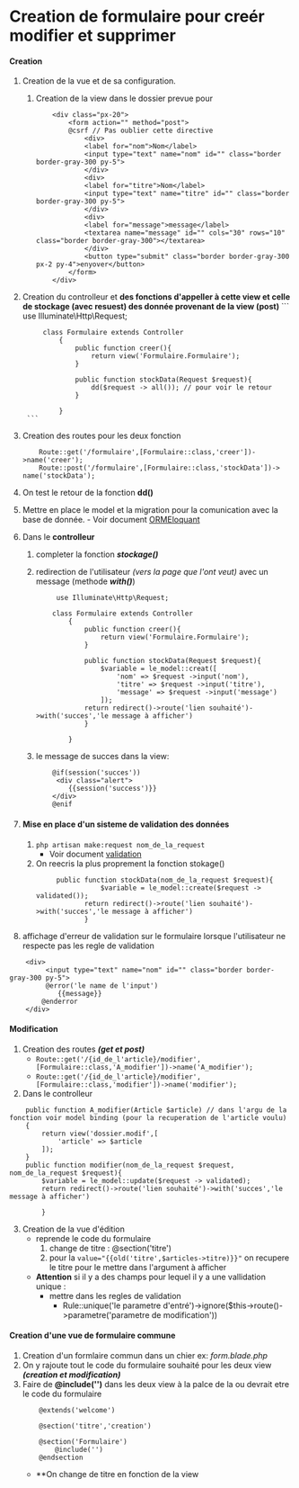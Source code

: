 # Creation de formulaire pour creér modifier et supprimer 

#### Creation

1. Creation de la vue et de sa configuration. 
    1. Creation de la view dans le dossier prevue pour 
        ```
            <div class="px-20">
                <form action="" method="post">
                @csrf // Pas oublier cette directive
                    <div>
                    <label for="nom">Nom</label>
                    <input type="text" name="nom" id="" class="border border-gray-300 py-5">
                    </div>
                    <div>
                    <label for="titre">Nom</label>
                    <input type="text" name="titre" id="" class="border border-gray-300 py-5">
                    </div>
                    <div>
                    <label for="message">message</label>
                    <textarea name="message" id="" cols="30" rows="10" class="border border-gray-300"></textarea>
                    </div>
                    <button type="submit" class="border border-gray-300 px-2 py-4">enyover</button>
                </form>
            </div>
        ```
2. Creation du controlleur et **des fonctions d'appeller à cette view et celle de stockage (avec resuest) des donnée provenant de la view (post)**
        ```
            use Illuminate\Http\Request;
            
            class Formulaire extends Controller
                {
                    public function creer(){
                        return view('Formulaire.Formulaire');
                    }

                    public function stockData(Request $request){
                        dd($request -> all()); // pour voir le retour 
                    }

                }
        ```
3. Creation des routes pour les deux fonction 
    ```
        Route::get('/formulaire',[Formulaire::class,'creer'])->name('creer');
        Route::post('/formulaire',[Formulaire::class,'stockData'])-> name('stockData');
    ```
4. On test le retour de la fonction **dd()**
5. Mettre en place le model et  la migration pour la comunication avec la base de donnée. 
        - Voir document [ORMEloquant](https://github.com/AlbertNd/Notes/blob/main/ORMEloquentInteractionBD.md)
6. Dans le **controlleur** 
    1. completer la fonction ***stockage()***
    2. redirection de l'utilisateur *(vers la page que l'ont veut)* avec un message (methode ***with()***) 

        ```
             use Illuminate\Http\Request;
            
            class Formulaire extends Controller
                {
                    public function creer(){
                        return view('Formulaire.Formulaire');
                    }

                    public function stockData(Request $request){
                        $variable = le_model::creat([
                            'nom' => $request ->input('nom'),
                            'titre' => $request ->input('titre'),
                            'message' => $request ->input('message')
                        ]);
                    return redirect()->route('lien souhaité')->with('succes','le message à afficher')
                    }

                }
        ```
    3. le message de succes dans la view:
        ```
            @if(session('succes'))
             <div class="alert">
                {{session('success')}}
            </div>
            @enif     
        ```
7. #### Mise en place d'un sisteme de validation des données 
    1. `php artisan make:request nom_de_la_request`
        - Voir document [validation](https://github.com/AlbertNd/Notes/blob/main/validation.md)
    2. On reecris la plus proprement la fonction stokage()
        ```
             public function stockData(nom_de_la_request $request){
                        $variable = le_model::create($request -> validated());
                    return redirect()->route('lien souhaité')->with('succes','le message à afficher')
                    }
        ```
8. affichage d'erreur de validation sur le formulaire lorsque l'utilisateur ne respecte pas les regle de validation
```
    <div>
         <input type="text" name="nom" id="" class="border border-gray-300 py-5">
         @error('le name de l'input')
            {{message}}
        @enderror
    </div>
```

#### Modification 
1. Creation des routes ***(get et post)***
    - `Route::get('/{id_de_l'article}/modifier',[Formulaire::class,'A_modifier'])->name('A_modifier');`
    - `Route::get('/{id_de_l'article}/modifier',[Formulaire::class,'modifier'])->name('modifier');`
2. Dans le controlleur 
```
    public function A_modifier(Article $article) // dans l'argu de la fonction voir model binding (pour la recuperation de l'article voulu)
    {
        return view('dossier.modif',[
            'article' => $article
        ]);
    }
    public function modifier(nom_de_la_request $request, nom_de_la_request $request){
        $variable = le_model::update($request -> validated);
        return redirect()->route('lien souhaité')->with('succes','le message à afficher')
        
        }
```
3. Creation de la vue d'édition
    - reprende le code du formulaire 
        1. change de titre : @section('titre')
        2. pour la `value="{{old('titre',$articles->titre)}}"` on recupere le titre pour le mettre dans l'argument à afficher 
    - **Attention**  si il y a des champs pour lequel il y a une vallidation unique :
        - mettre dans les regles de validation 
            - Rule::unique('le parametre d'entré')->ignore($this->route()->parametre('parametre de modification')) 

#### Creation d'une vue de formulaire commune
1. Creation d'un formlaire commun dans un chier ex: *form.blade.php*
2. On y rajoute tout le code du formulaire souhaité pour les deux view ***(creation et modification)***
3. Faire de **@include('')** dans les deux view à la palce de la ou devrait etre le code du formulaire 
    ```
        @extends('welcome')

        @section('titre','creation')

        @section('Formulaire')
            @include('')
        @endsection
    ```
    - **On change de titre en fonction de la view
